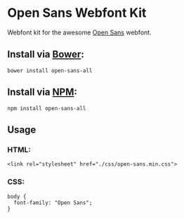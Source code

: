 # Open Sans Webfont Kit

Webfont kit for the awesome [Open Sans](http://www.google.com/fonts/specimen/Open+Sans) webfont.

## Install via [Bower](http://bower.io):

    bower install open-sans-all

## Install via [NPM](https://www.npmjs.com/):

    npm install open-sans-all

## Usage
### HTML:

    <link rel="stylesheet" href="./css/open-sans.min.css">

### CSS:

    body {
      font-family: "Open Sans";
    }